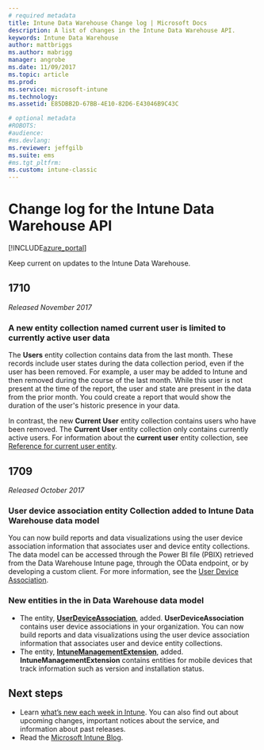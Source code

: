 ```yaml
---
# required metadata
title: Intune Data Warehouse Change log | Microsoft Docs 
description: A list of changes in the Intune Data Warehouse API.
keywords: Intune Data Warehouse
author: mattbriggs
ms.author: mabrigg
manager: angrobe
ms.date: 11/09/2017
ms.topic: article
ms.prod:
ms.service: microsoft-intune
ms.technology:
ms.assetid: E85DBB2D-67BB-4E10-82D6-E43046B9C43C

# optional metadata
#ROBOTS:
#audience:
#ms.devlang:
ms.reviewer: jeffgilb
ms.suite: ems
#ms.tgt_pltfrm:
ms.custom: intune-classic
---
```


# Change log for the Intune Data Warehouse API

[!INCLUDE[azure_portal](./includes/azure_portal.md)]

Keep current on updates to the Intune Data Warehouse.

## 1710
_Released November  2017_

### A new entity collection named current user is limited to currently active user data <!-- 1544273 -->

The **Users** entity collection contains data from the last month. These records include user states during the data collection period, even if the user has been removed. For example, a user may be added to Intune and then removed during the course of the last month. While this user  is not present at the time of the report, the user and state are present in the data from the prior month. You could create a report that would show the duration of the user's historic presence in your data.

In contrast, the new **Current User** entity collection contains users who have been removed. The **Current User** entity collection only contains currently active users. For information about the **current user** entity collection, see [Reference for current user entity](reports-ref-current-user.md).

## 1709
_Released October  2017_

### User device association entity Collection added to Intune Data Warehouse data model <!-- 1187917 -->

You can now build reports and data visualizations using the user device association information that associates user and device entity collections. The data model can be accessed through the Power BI file (PBIX) retrieved from the Data Warehouse Intune page, through the OData endpoint, or by developing a custom client. For more information, see the [User Device Association](reports-ref-user-device.md).

### New entities in the in Data Warehouse data model <!-- 1479526 --><!-- -->

 - The entity, [**UserDeviceAssociation**](reports-ref-user-device.md), added. **UserDeviceAssociation** contains user device associations in your organization. You can now build reports and data visualizations using the user device association information that associates user and device entity collections.  
 - The entity, [**IntuneManagementExtension**](reports-ref-intunemanagementextension.md), added. **IntuneManagementExtension** contains entities for mobile devices that track information such as version and installation status.

## Next steps
 - Learn [what’s new each week in Intune](whats-new.md). You can also find out about upcoming changes, important notices about the service, and information about past releases. 
 - Read the [Microsoft Intune Blog](http://go.microsoft.com/fwlink/?LinkID=273882).